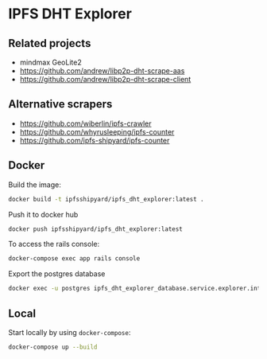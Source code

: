 # IPFS DHT Explorer


## Related projects
- mindmax GeoLite2
- https://github.com/andrew/libp2p-dht-scrape-aas
- https://github.com/andrew/libp2p-dht-scrape-client

## Alternative scrapers
- https://github.com/wiberlin/ipfs-crawler
- https://github.com/whyrusleeping/ipfs-counter
- https://github.com/ipfs-shipyard/ipfs-counter


## Docker

Build the image:

```sh
docker build -t ipfsshipyard/ipfs_dht_explorer:latest .
```

Push it to docker hub

```sh
docker push ipfsshipyard/ipfs_dht_explorer:latest
```

To access the rails console:

```sh
docker-compose exec app rails console
```

Export the postgres database

```sh
docker exec -u postgres ipfs_dht_explorer_database.service.explorer.internal_1 pg_dump -Fc postgres > db.dump
```

## Local

Start locally by using `docker-compose`:

```sh
docker-compose up --build
```

